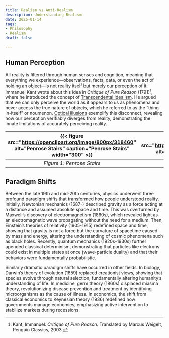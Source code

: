 ```yaml
---
title: Realism vs Anti-Realism
description: Understanding Realism
date: 2025-01-14
tags:
- Philosophy
- Realism
draft: false

---
```


## Human Perception
All reality is filtered through human senses and cognition, meaning that everything we experience—observations, facts, data, or even the act of holding an object—is not reality itself but merely our perception of it. Immanuel Kant wrote about this idea in *Critique of Pure Reason* (1791)[^1], where he introduced the concept of [Transcendental Idealism](https://plato.stanford.edu/entries/kant-transcendental-idealism/). He argued that we can only perceive the world as it appears to us as phenomena and never access the true nature of objects, which he referred to as the “thing-in-itself” or noumenon. [Optical illusions](https://en.wikipedia.org/wiki/Optical_illusion) exemplify this disconnect, revealing how our perception verifiably diverges from reality, demonstrating the innate limitations of accurately perceiving reality.

| {{< figure src="https://openclipart.org/image/800px/318460" alt="Penrose Stairs" caption="Penrose Stairs" width="300" >}} | {{< figure src="https://upload.wikimedia.org/wikipedia/commons/e/ea/Poggendorff_illusion.svg" alt="Poggendorff Illusion" caption="Poggendorff Illusion" width="300" >}} | {{< figure src="https://upload.wikimedia.org/wikipedia/commons/thumb/2/2e/Benham%27s_Disc.svg/1280px-Benham%27s_Disc.svg.png" alt="Benham's Disc" caption="Benham's Disc" width="300" >}} |
|:----------------------------------------------------------------------------------------------------------------------:|:------------------------------------------------------------------------------------------------------------------------------:|:-----------------------------------------------------------------------------------------------------------------------------------------:|
| *Figure 1: Penrose Stairs*                                                                                             | *Figure 2: Poggendorff Illusion*                                                                                               | *Figure 3: Benham's Disc*                                                                                                                |

[^1]: Kant, Immanuel. *Critique of Pure Reason.* Translated by Marcus Weigelt, Penguin Classics, 2003.

## Paradigm Shifts
Between the late 19th and mid-20th centuries, physics underwent three profound paradigm shifts that  transformed how people understood reality. Initially, Newtonian mechanics (1687-) described gravity as a force acting at a distance and assumed absolute space and time. This was overturned by Maxwell’s discovery of electromagnetism (1860s), which revealed light as an electromagnetic wave propagating without the need for a medium. Then, Einstein’s theories of relativity (1905-1915)  redefined space and time, showing that gravity is not a force but the curvature of spacetime caused by mass and energy,  altering the understanding of cosmic phenomena such as black holes. Recently, quantum mechanics (1920s-1930s) further upended classical determinism, demonstrating that particles like electrons could exist in multiple states at once (wave-particle duality) and that their behaviors were fundamentally probabilistic. 

Similarly dramatic paradigm shifts have occurred in other fields. In biology, Darwin’s theory of evolution (1859) replaced creationist views, showing that species evolve through natural selection, fundamentally altering humanity’s understanding of life. In medicine, germ theory (1860s) displaced miasma theory, revolutionizing disease prevention and treatment by identifying microorganisms as the cause of illness. In economics, the shift from classical economics to Keynesian theory (1936) redefined how governments manage economies, emphasizing active intervention to stabilize markets during recessions.

